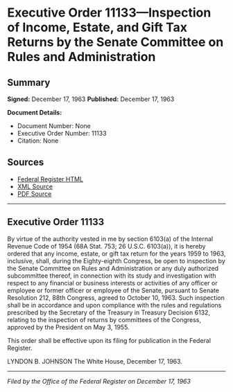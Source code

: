 # Executive Order 11133—Inspection of Income, Estate, and Gift Tax Returns by the Senate Committee on Rules and Administration

## Summary

**Signed:** December 17, 1963
**Published:** December 17, 1963

**Document Details:**
- Document Number: None
- Executive Order Number: 11133
- Citation: None

## Sources
- [Federal Register HTML](https://www.presidency.ucsb.edu/documents/executive-order-11133-inspection-income-estate-and-gift-tax-returns-the-senate-committee)
- [XML Source](None)
- [PDF Source](None)

---

## Executive Order 11133

By virtue of the authority vested in me by section 6103(a) of the Internal Revenue Code of 1954 (68A Stat. 753; 26 U.S.C. 6103(a)), it is hereby ordered that any income, estate, or gift tax return for the years 1959 to 1963, inclusive, shall, during the Eighty-eighth Congress, be open to inspection by the Senate Committee on Rules and Administration or any duly authorized subcommittee thereof, in connection with its study and investigation with respect to any financial or business interests or activities of any officer or employee or former officer or employee of the Senate, pursuant to Senate Resolution 212, 88th Congress, agreed to October 10, 1963. Such inspection shall be in accordance and upon compliance with the rules and regulations prescribed by the Secretary of the Treasury in Treasury Decision 6132, relating to the inspection of returns by committees of the Congress, approved by the President on May 3, 1955.

This order shall be effective upon its filing for publication in the Federal Register.

LYNDON B. JOHNSON
The White House,
December 17, 1963.

---

*Filed by the Office of the Federal Register on December 17, 1963*
